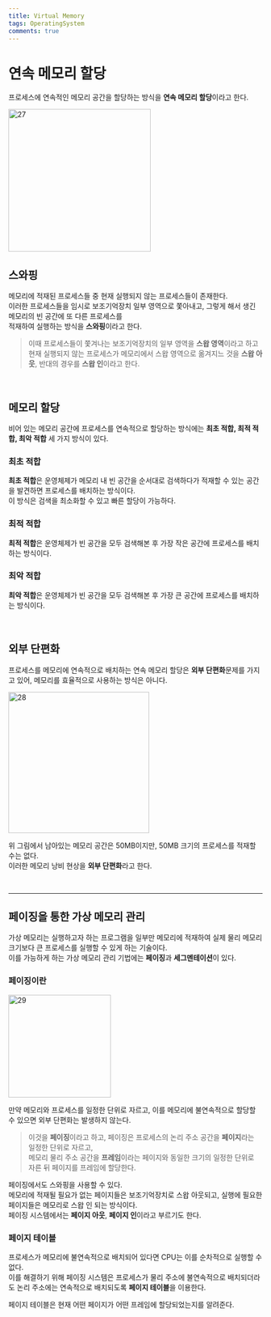 ```yaml
---
title: Virtual Memory
tags: OperatingSystem
comments: true
---
```


# 연속 메모리 할당

프로세스에 연속적인 메모리 공간을 할당하는 방식을 **연속 메모리 할당**이라고 한다.

<img width="282" alt="27" src="https://github.com/MALLLAG/TIL/assets/87420630/49c14ab6-b213-40dc-b629-8987f971ff62">

## 스와핑

메모리에 적재된 프로세스들 중 현재 실행되지 않는 프로세스들이 존재한다. <br>
이러한 프로세스들을 임시로 보조기억장치 일부 영역으로 쫓아내고, 그렇게 해서 생긴 메모리의 빈 공간에 또 다른 프로세스를 <br>
적재하여 실행하는 방식을 **스와핑**이라고 한다.

> 이때 프로세스들이 쫓겨나는 보조기억장치의 일부 영역을 **스왑 영역**이라고 하고 <br>
> 현재 실행되지 않는 프로세스가 메모리에서 스왑 영역으로 옮겨지느 것을 **스왑 아웃**, 반대의 경우를 **스왑 인**이라고 한다.

<br>

## 메모리 할당

비어 있는 메모리 공간에 프로세스를 연속적으로 할당하는 방식에는 **최초 적합, 최적 적합, 최악 적합** 세 가지 방식이 있다.

### 최초 적합

**최초 적합**은 운영체제가 메모리 내 빈 공간을 순서대로 검색하다가 적재할 수 있는 공간을 발견하면 프로세스를 배치하는 방식이다. <br>
이 방식은 검색을 최소화할 수 있고 빠른 할당이 가능하다.

### 최적 적합

**최적 적합**은 운영체제가 빈 공간을 모두 검색해본 후 가장 작은 공간에 프로세스를 배치하는 방식이다.

### 최악 적합

**최악 적합**은 운영체제가 빈 공간을 모두 검색해본 후 가장 큰 공간에 프로세스를 배치하는 방식이다.

<br>

## 외부 단편화

프로세스를 메모리에 연속적으로 배치하는 연속 메모리 할당은 **외부 단편화**문제를 가지고 있어, 메모리를 효율적으로 사용하는 방식은 아니다.

<img width="279" alt="28" src="https://github.com/MALLLAG/TIL/assets/87420630/b6789d56-0eca-4d46-b168-6e075c369327">

위 그림에서 남아있는 메모리 공간은 50MB이지만, 50MB 크기의 프로세스를 적재할 수는 없다. <br>
이러한 메모리 낭비 현상을 **외부 단편화**라고 한다.

<br>
<hr>

## 페이징을 통한 가상 메모리 관리

가상 메모리는 실행하고자 하는 프로그램을 일부만 메모리에 적재하여 실제 물리 메모리 크기보다 큰 프로세스를 실행할 수 있게 하는 기술이다. <br>
이를 가능하게 하는 가상 메모리 관리 기법에는 **페이징**과 **세그멘테이션**이 있다.

### 페이징이란

<img width="203" alt="29" src="https://github.com/MALLLAG/TIL/assets/87420630/0bbd275d-98ce-49fe-a5cd-a2723405c462">

만약 메모리와 프로세스를 일정한 단위로 자르고, 이를 메모리에 불연속적으로 할당할 수 있으면 외부 단편화는 발생하지 않는다. <br>

> 이것을 **페이징**이라고 하고, 페이징은 프로세스의 논리 주소 공간을 **페이지**라는 일정한 단위로 자르고, <br>
> 메모리 물리 주소 공간을 **프레임**이라는 페이지와 동일한 크기의 일정한 단위로 자른 뒤 페이지를 프레임에 할당한다.

페이징에서도 스와핑을 사용할 수 있다. <br>
메모리에 적재될 필요가 없는 페이지들은 보조기억장치로 스왑 아웃되고, 실행에 필요한 페이지들은 메모리로 스왑 인 되는 방식이다. <br>
페이징 시스템에서는 **페이지 아웃**, **페이지 인**이라고 부르기도 한다.

### 페이지 테이블

프로세스가 메모리에 불연속적으로 배치되어 있다면 CPU는 이를 순차적으로 실행할 수 없다. <br>
이를 해결하기 위해 페이징 시스템은 프로세스가 물리 주소에 불연속적으로 배치되더라도 논리 주소에는 연속적으로 배치되도록 **페이지 테이블**을 이용한다.

페이지 테이블은 현재 어떤 페이지가 어떤 프레임에 할당되었는지를 알려준다.


